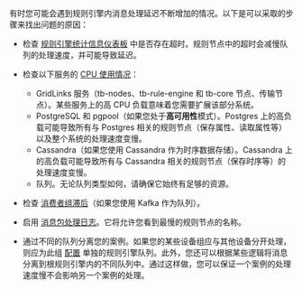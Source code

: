 有时您可能会遇到规则引擎内消息处理延迟不断增加的情况。以下是可以采取的步骤来找出问题的原因：
- 检查 [规则引擎统计信息仪表板](/docs/{{docsPrefix}}user-guide/rule-engine-2-0/overview/#rule-engine-statistics) 中是否存在超时。规则节点中的超时会减慢队列的处理速度，并可能导致延迟。

- 检查以下服务的 [CPU 使用情况](#cpumemory-usage)：
    - GridLinks 服务（tb-nodes、tb-rule-engine 和 tb-core 节点、传输节点）。某些服务上的高 CPU 负载意味着您需要扩展该部分系统。
    - PostgreSQL 和 pgpool（如果您处于<b>高可用性</b>模式）。Postgres 上的高负载可能导致所有与 Postgres 相关的规则节点（保存属性、读取属性等）以及整个系统的处理速度变慢。
    - Cassandra（如果您使用 Cassandra 作为时序数据存储）。Cassandra 上的高负载可能导致所有与 Cassandra 相关的规则节点（保存时序等）的处理速度变慢。
    - 队列。无论队列类型如何，请确保它始终有足够的资源。

- 检查 [消费者组滞后](#consumer-group-message-lag-for-kafka-queue)（如果您使用 Kafka 作为队列）。

- 启用 [消息包处理日志](#message-pack-processing-log)。它将允许您看到最慢的规则节点的名称。

- 通过不同的队列分离您的案例。如果您的某些设备组应与其他设备分开处理，则应为此组 [配置](/docs/{{docsPrefix}}user-guide/device-profiles/#queue-name) 单独的规则引擎队列。此外，您还可以根据某些逻辑将消息分离到根规则引擎内的不同队列中。通过这样做，您可以保证一个案例的处理速度慢不会影响另一个案例的处理。